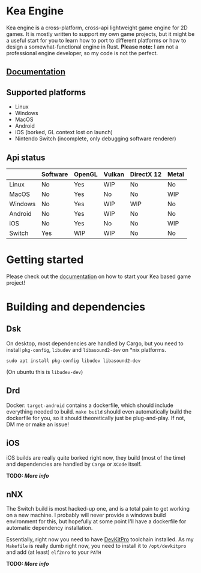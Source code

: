 # Kea Engine

Kea engine is a cross-platform, cross-api lightweight game engine for 2D 
games. It is mostly written to support my own game projects, but it 
might be a useful start for you to learn how to port to different 
platforms or how to design a somewhat-functional engine in Rust. 
**Please note:** I am not a professional engine developer, so my code is 
not the perfect.

## [Documentation](https://noxim.owo.codes/kea)

## Supported platforms
* Linux
* Windows
* MacOS
* Android
* iOS (borked, GL context lost on launch)
* Nintendo Switch (incomplete, only debugging software renderer)

## Api status
|       |Software|OpenGL|Vulkan|DirectX 12|Metal|
|-------|--------|------|------|----------|-----|
|Linux  |No      |Yes   |WIP   |No        |No   |
|MacOS  |No      |Yes   |No    |No        |WIP  |
|Windows|No      |Yes   |WIP   |WIP       |No   |
|Android|No      |Yes   |WIP   |No        |No   |
|iOS    |No      |Yes   |No    |No        |WIP  |
|Switch |Yes     |WIP   |WIP   |No        |No   |


# Getting started
Please check out the [documentation](https://noxim.owo.codes/kea) on how to
start your Kea based game project!

# Building and dependencies
## Dsk
On desktop, most dependencies are handled by Cargo, but you need to install
`pkg-config`, `libudev` and `libasound2-dev` on *nix platforms.

`sudo apt install pkg-config libudev libasound2-dev`

(On ubuntu this is `libudev-dev`)
## Drd
Docker: `target-android` contains a dockerfile, which should include everything
needed to build. `make build` should even automatically build the dockerfile for
you, so it should theoretically just be plug-and-play. If not, DM me or make an
issue!
## iOS
iOS builds are really quite borked right now, they build (most of the time) and
dependencies are handled by `Cargo` or `XCode` itself. 

**TODO: _More info_**
## nNX
The Switch build is most hacked-up one, and is a total pain to get working on a
new machine. I probably will never provide a windows build environment for this,
but hopefully at some point I'll have a dockerfile for automatic dependency
installation. 

Essentially, right now you need to have 
[DevKitPro](https://switchbrew.org/wiki/Setting_up_Development_Environment) 
toolchain installed. As my `Makefile` is really dumb right now, you need to
install it to `/opt/devkitpro` and add (at least) `elf2nro` to your `PATH`

**TODO: _More info_**
